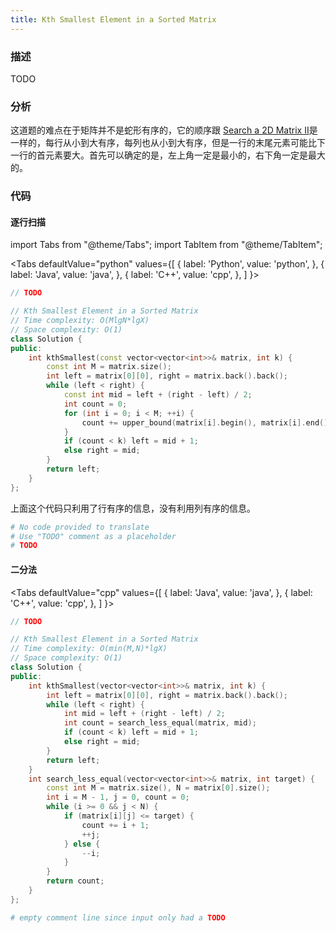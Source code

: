 ```yaml
---
title: Kth Smallest Element in a Sorted Matrix
---
```


### 描述

TODO

### 分析

这道题的难点在于矩阵并不是蛇形有序的，它的顺序跟 [Search a 2D Matrix II](search-in-rotated-sorted-array-ii.md)是一样的，每行从小到大有序，每列也从小到大有序，但是一行的末尾元素可能比下一行的首元素要大。首先可以确定的是，左上角一定是最小的，右下角一定是最大的。

### 代码

#### 逐行扫描

import Tabs from "@theme/Tabs";
import TabItem from "@theme/TabItem";

<Tabs
defaultValue="python"
values={[
{ label: 'Python', value: 'python', },
{ label: 'Java', value: 'java', },
{ label: 'C++', value: 'cpp', },
]
}>
<TabItem value="java">

```java
// TODO
```

</TabItem>
<TabItem value="cpp">

```cpp
// Kth Smallest Element in a Sorted Matrix
// Time complexity: O(MlgN*lgX)
// Space complexity: O(1)
class Solution {
public:
    int kthSmallest(const vector<vector<int>>& matrix, int k) {
        const int M = matrix.size();
        int left = matrix[0][0], right = matrix.back().back();
        while (left < right) {
            const int mid = left + (right - left) / 2;
            int count = 0;
            for (int i = 0; i < M; ++i) {
                count += upper_bound(matrix[i].begin(), matrix[i].end(), mid) - matrix[i].begin();
            }
            if (count < k) left = mid + 1;
            else right = mid;
        }
        return left;
    }
};
```

上面这个代码只利用了行有序的信息，没有利用列有序的信息。

</TabItem>

<TabItem value="python">

```python
# No code provided to translate
# Use "TODO" comment as a placeholder
# TODO
```

</TabItem>
</Tabs>

#### 二分法

<Tabs
defaultValue="cpp"
values={[
{ label: 'Java', value: 'java', },
{ label: 'C++', value: 'cpp', },
]
}>
<TabItem value="java">

```java
// TODO
```

</TabItem>
<TabItem value="cpp">

```cpp
// Kth Smallest Element in a Sorted Matrix
// Time complexity: O(min(M,N)*lgX)
// Space complexity: O(1)
class Solution {
public:
    int kthSmallest(vector<vector<int>>& matrix, int k) {
        int left = matrix[0][0], right = matrix.back().back();
        while (left < right) {
            int mid = left + (right - left) / 2;
            int count = search_less_equal(matrix, mid);
            if (count < k) left = mid + 1;
            else right = mid;
        }
        return left;
    }
    int search_less_equal(vector<vector<int>>& matrix, int target) {
        const int M = matrix.size(), N = matrix[0].size();
        int i = M - 1, j = 0, count = 0;
        while (i >= 0 && j < N) {
            if (matrix[i][j] <= target) {
                count += i + 1;
                ++j;
            } else {
                --i;
            }
        }
        return count;
    }
};
```

</TabItem>

<TabItem value="python">

```python
# empty comment line since input only had a TODO
```

</TabItem>
</Tabs>
